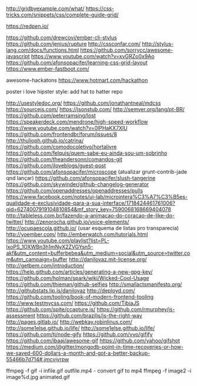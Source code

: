 http://gridbyexample.com/what/
https://css-tricks.com/snippets/css/complete-guide-grid/

https://redpen.io/

https://github.com/drewcovi/ember-cli-stylus
https://github.com/jenius/rupture
http://cssconfar.com/
http://stylus-lang.com/docs/functions.html
https://github.com/sorrycc/awesome-javascript
https://www.youtube.com/watch?v=xvGRZo0x9Ao
https://github.com/afonsopacifer/learning-css-grid-layout
https://www.ember-fastboot.com/

awesome-hackatons
https://www.hotmart.com/hackathon

poster i love hipster style: add hat to hatter repo

http://usestyledoc.org/
https://github.com/jonathantneal/mdcss
https://sourcejs.com/
https://jsonstub.com/
http://semver.org/lang/pt-BR/
https://github.com/peterramsing/lost
https://speakerdeck.com/mendrone/high-speed-workflow
https://www.youtube.com/watch?v=0lPHaKX7XlU
https://github.com/frontendbr/forum/issues/8
http://thulioph.github.io/catrina/
https://github.com/comodocoletivo/hortalivre
https://github.com/felquis/quem-sabe-eu-ainda-sou-um-sobrinho
https://github.com/theandersonn/comandos-git
https://github.com/iloveblogs/guest-post
https://github.com/afonsopacifer/microscope (atualizar grunt-contrib-jade qnd lançar)
https://github.com/afonsopacifer/slush-tangerine
https://github.com/skywinder/github-changelog-generator
https://github.com/openaddresses/openaddresses/pulls
https://www.facebook.com/notes/ui-lab/microintera%C3%A7%C3%B5es-qualidade-e-exclusividade-para-a-sua-interface/1718424461761006?qid=6274007919104810854&mf_story_key=7590068168669404078
http://tableless.com.br/fazendo-a-animacao-do-coracao-de-like-do-twitter/
http://zenorocha.github.io/voice-elements/
http://ocupaescola.github.io/ (usar esquema de listas pro transparecia)
http://yoember.com/
http://emberwatch.com/tutorials.html
https://www.youtube.com/playlist?list=PL-lxoPS_1OXWBn3h1mNyX2ZVGYsn5-akf&utm_content=bufferbebea&utm_medium=social&utm_source=twitter.com&utm_campaign=buffer
http://danilovaz.mit-license.org/
http://getbem.com/introduction/
https://help.github.com/articles/generating-a-new-gpg-key/
https://github.com/holman/spark/wiki/Wicked-Cool-Usage
https://github.com/thieman/github-selfies
http://smallactsmanifesto.org/
http://githubstats.lip.is/danilovaz
http://deployd.com/
https://github.com/tooling/book-of-modern-frontend-tooling
http://www.testmycss.com/
https://github.com/TibiaJS
https://github.com/spite/ccapture.js/
https://github.com/rmurphey/js-assessment
https://github.com/braziljs/js-the-right-way
http://pages.gitlab.io/
http://webkay.robinlinus.com/
http://some1else.github.io/life/
http://some1else.github.io/life/
https://github.com/tj/node-gify
https://github.com/vvo/gifify
https://github.com/ibaaj/awesome-gif
https://github.com/yahoo/gifshot
https://medium.com/@gitter/mongodb-point-in-time-recoveries-or-how-we-saved-600-dollars-a-month-and-got-a-better-backup-55466b7d714#.jmcvjyrpw

ffmpeg -f gif -i infile.gif outfile.mp4 - convert gif to mp4
ffmpeg -f image2 -i image%d.jpg animated.gif

